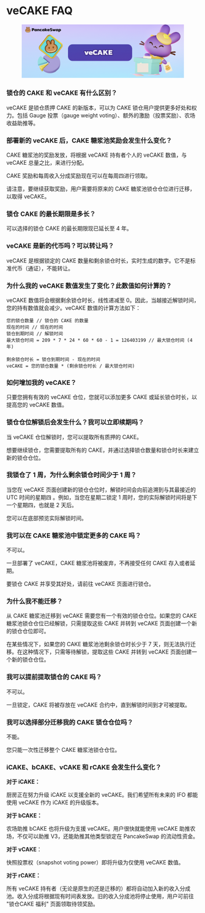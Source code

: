 # veCAKE FAQ

<figure><img src="../../.gitbook/assets/image (338).png" alt=""><figcaption></figcaption></figure>

### 锁仓的 CAKE 和 veCAKE 有什么区别？&#x20;

veCAKE 是锁仓质押 CAKE 的新版本，可以为 CAKE 锁仓用户提供更多好处和权力。包括 Gauge 投票（gauge weight voting）、额外的激励（投票奖励）、农场收益助推等。&#x20;

### 部署新的 veCAKE 后，CAKE 糖浆池奖励会发生什么变化？&#x20;

CAKE 糖浆池的奖励发放，将根据 veCAKE 持有者个人的 veCAKE 数值，与 veCAKE 总量之比，来进行分配。&#x20;

CAKE 奖励和每周收入分成奖励现在可以在每周四进行领取。&#x20;

请注意，要继续获取奖励，用户需要将原来的 CAKE 糖浆池锁仓仓位进行迁移，以取得 veCAKE。

### 锁仓 CAKE 的最长期限是多长？&#x20;

可以选择的锁仓 CAKE 的最长期限现已延长至 4 年。&#x20;

### veCAKE 是新的代币吗？可以转让吗？&#x20;

veCAKE 是根据锁定的 CAKE 数量和剩余锁仓时长，实时生成的数字。它不是标准代币（通证），不能转让。&#x20;

### 为什么我的 veCAKE 数值发生了变化？此数值如何计算的？&#x20;

veCAKE 数值将会根据剩余锁仓时长，线性递减至 0。因此，当越接近解锁时间，您的持有数值就会减少。veCAKE 数值的计算方法如下：

```
您的锁仓数量 // 锁仓的 CAKE 的数量
现在的时间 // 现在的时间
锁仓到期时间 // 解锁时间
最大锁仓时间 = 209 * 7 * 24 * 60 * 60 - 1 = 126403199 // 最大锁仓时间 (4 年)

剩余锁仓时长 = 锁仓到期时间 - 现在的时间
veCAKE = 您的锁仓数量 * (剩余锁仓时长 / 最大锁仓时间)
```

### 如何增加我的 veCAKE？&#x20;

只要您拥有有效的 veCAKE 仓位，您就可以添加更多 CAKE 或延长锁仓时长，以提高您的 veCAKE 数值。&#x20;

### 锁仓仓位解锁后会发生什么？我可以立即续期吗？&#x20;

当 veCAKE 仓位解锁时，您可以提取所有质押的 CAKE。&#x20;

想要继续锁仓，您需要提取所有的 CAKE，并通过选择锁仓数量和锁仓时长来建立新的锁仓仓位。&#x20;

### 我锁仓了 1 周，为什么剩余锁仓时间少于 1 周？&#x20;

当您在 veCAKE 页面创建新的锁仓仓位时，解锁时间会向前追溯到与其最接近的 UTC 时间的星期四 。例如，当您在星期二锁定 1 周时，您的实际解锁时间将是下一个星期四，也就是 2 天后。&#x20;

您可以在底部预览实际解锁时间。

### 我可以在 CAKE 糖浆池中锁定更多的 CAKE 吗？&#x20;

不可以。&#x20;

一旦部署了 veCAKE，CAKE 糖浆池将被废弃，不再接受任何 CAKE 存入或者延期。&#x20;

要锁仓 CAKE 并享受其好处，请前往 veCAKE 页面进行锁仓。&#x20;

### 为什么我不能迁移？&#x20;

从 CAKE 糖浆池迁移到 veCAKE 需要您有一个有效的锁仓仓位。如果您的 CAKE 糖浆池锁仓仓位已经解锁，只需提取这些 CAKE 并转到 veCAKE 页面创建一个新的锁仓仓位即可。&#x20;

在某些情况下，如果您的 CAKE 糖浆池池剩余锁仓时长少于 7 天，则无法执行迁移。在这种情况下，只需等待解锁，提取这些 CAKE 并转到 veCAKE 页面创建一个新的锁仓仓位。

### 我可以提前提取锁仓的 CAKE 吗？

&#x20;不可以。&#x20;

一旦锁定，CAKE 将被存放在 veCAKE 合约中，直到解锁时间到才可被提取。&#x20;

### 我可以选择部分迁移我的 CAKE 锁仓仓位吗？&#x20;

不能。&#x20;

您只能一次性迁移整个 CAKE 糖浆池锁仓仓位。

### iCAKE、bCAKE、vCAKE 和 rCAKE 会发生什么变化？

**对于 iCAKE：**&#x20;

厨房正在努力升级 iCAKE 以支援全新的 veCAKE。我们希望所有未来的 IFO 都能使用 veCAKE 作为 iCAKE 的升级版本。

**对于 bCAKE：**&#x20;

农场助推 bCAKE 也将升级为支援 veCAKE。用户很快就能使用 veCAKE 助推农场，不仅可以助推 V3，还能助推其他类型锁定在 PancakeSwap 的流动性资金。&#x20;

**对于 vCAKE**：

快照投票权（snapshot voting power）即将升级为仅使用 veCAKE 数值。&#x20;

**对于 rCAKE：**&#x20;

所有 veCAKE 持有者（无论是原生的还是迁移的）都将自动加入新的收入分成池。收入分成将根据现有时间表发放。旧的收入分成池将停止使用，用户可前往 "锁仓CAKE 福利" 页面领取待领奖励。

